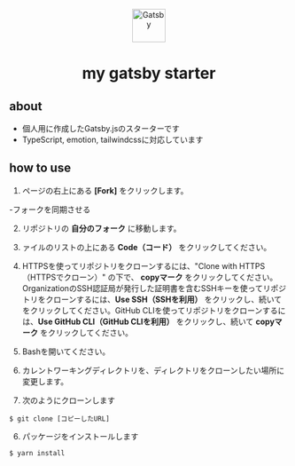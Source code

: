 <p align="center">
  <a href="https://www.gatsbyjs.com/?utm_source=starter&utm_medium=readme&utm_campaign=minimal-starter">
    <img alt="Gatsby" src="https://www.gatsbyjs.com/Gatsby-Monogram.svg" width="60" />
  </a>
</p>
<h1 align="center">
  my gatsby starter
</h1>

## about
- 個人用に作成したGatsby.jsのスターターです
- TypeScript, emotion, tailwindcssに対応しています

## how to use

1. ページの右上にある **[Fork]** をクリックします。

-フォークを同期させる

2. リポジトリの **自分のフォーク** に移動します。

3. ァイルのリストの上にある **Code（コード）** をクリックしてください。

4. HTTPSを使ってリポジトリをクローンするには、"Clone with HTTPS（HTTPSでクローン）" の下で、 **copyマーク** をクリックしてください。 OrganizationのSSH認証局が発行した証明書を含むSSHキーを使ってリポジトリをクローンするには、**Use SSH（SSHを利用）** をクリックし、続いてをクリックしてください。GitHub CLIを使ってリポジトリをクローンするには、**Use GitHub CLI（GitHub CLIを利用）** をクリックし、続いて **copyマーク** をクリックしてください。

5. Bashを開いてください。

6. カレントワーキングディレクトリを、ディレクトリをクローンしたい場所に変更します。

7. 次のようにクローンします
```
$ git clone [コピーしたURL]
```

6. パッケージをインストールします
```
$ yarn install
```
